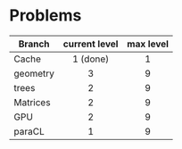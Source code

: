# Problems

| Branch            | current level | max level |
| -------------     |:-------------:| :--------:|
| Cache             | 1 (done)      |     1     |
| geometry          | 3             |     9     |
| trees             | 2             |     9     |
| Matrices          | 2             |     9     |
| GPU               | 2             |     9     |
| paraCL            | 1             |     9     |
 
